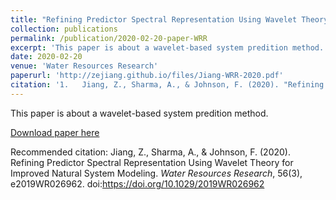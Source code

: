 ```yaml
---
title: "Refining Predictor Spectral Representation Using Wavelet Theory for Improved Natural System Modeling"
collection: publications
permalink: /publication/2020-02-20-paper-WRR
excerpt: 'This paper is about a wavelet-based system predition method.'
date: 2020-02-20
venue: 'Water Resources Research'
paperurl: 'http://zejiang.github.io/files/Jiang-WRR-2020.pdf'
citation: '1.	Jiang, Z., Sharma, A., & Johnson, F. (2020). "Refining Predictor Spectral Representation Using Wavelet Theory for Improved Natural System Modeling." <i>Water Resources Research</i>. 56(3).'
---
```

This paper is about a wavelet-based system predition method.

[Download paper here](http://zejiang.github.io/files/Jiang-WRR-2020.pdf)

Recommended citation: Jiang, Z., Sharma, A., & Johnson, F. (2020). Refining Predictor Spectral Representation Using Wavelet Theory for Improved Natural System Modeling. *Water Resources Research*, 56(3), e2019WR026962. doi:https://doi.org/10.1029/2019WR026962

